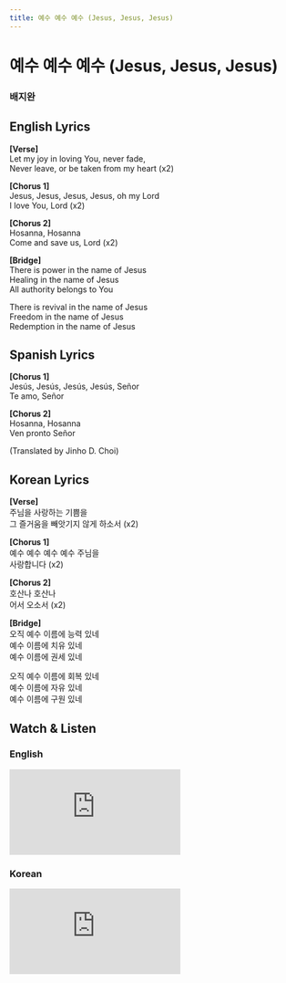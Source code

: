 ```yaml
---
title: 예수 예수 예수 (Jesus, Jesus, Jesus)
---
```


# 예수 예수 예수 (Jesus, Jesus, Jesus)

<h3>배지완</h3>

## English Lyrics

**[Verse]**  
Let my joy in loving You, never fade,  
Never leave, or be taken from my heart (x2)  

**[Chorus 1]**  
Jesus, Jesus, Jesus, Jesus, oh my Lord  
I love You, Lord (x2)  

**[Chorus 2]**  
Hosanna, Hosanna  
Come and save us, Lord (x2)  

**[Bridge]**  
There is power in the name of Jesus  
Healing in the name of Jesus  
All authority belongs to You  

There is revival in the name of Jesus  
Freedom in the name of Jesus  
Redemption in the name of Jesus  

## Spanish Lyrics

**[Chorus 1]**  
Jesús, Jesús, Jesús, Jesús, Señor  
Te amo, Señor  

**[Chorus 2]**  
Hosanna, Hosanna  
Ven pronto Señor  

<div class="translated">(Translated by Jinho D. Choi)</div>

## Korean Lyrics

**[Verse]**  
주님을 사랑하는 기쁨을  
그 즐거움을 빼앗기지 않게 하소서 (x2)  

**[Chorus 1]**  
예수 예수 예수 예수 주님을  
사랑합니다 (x2)  

**[Chorus 2]**  
호산나 호산나  
어서 오소서 (x2)  

**[Bridge]**  
오직 예수 이름에 능력 있네  
예수 이름에 치유 있네  
예수 이름에 권세 있네  

오직 예수 이름에 회복 있네  
예수 이름에 자유 있네  
예수 이름에 구원 있네  

## Watch & Listen

### English

<div style={{position: 'relative', paddingBottom: '56.25%', height: 0, overflow: 'hidden', maxWidth: '95%'}}>
  <iframe 
    style={{position: 'absolute', top: 0, left: 0, width: '100%', height: '100%'}}
    src="https://www.youtube.com/embed/p8EDJOjME78" 
    frameBorder="0" 
    allow="accelerometer; autoplay; clipboard-write; encrypted-media; gyroscope; picture-in-picture; web-share" 
    allowFullScreen>
  </iframe>
</div>

### Korean

<div style={{position: 'relative', paddingBottom: '56.25%', height: 0, overflow: 'hidden', maxWidth: '95%'}}>
  <iframe 
    style={{position: 'absolute', top: 0, left: 0, width: '100%', height: '100%'}}
    src="https://www.youtube.com/embed/HDv4KoaAT0M" 
    frameBorder="0" 
    allow="accelerometer; autoplay; clipboard-write; encrypted-media; gyroscope; picture-in-picture; web-share" 
    allowFullScreen>
  </iframe>
</div>
